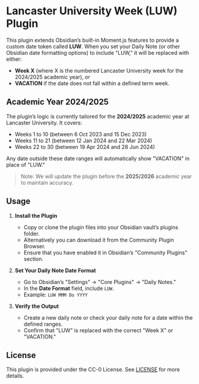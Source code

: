 # Lancaster University Week (LUW) Plugin

This plugin extends Obsidian’s built-in Moment.js features to provide a custom date token called **LUW**. When you set your Daily Note (or other Obsidian date formatting options) to include "LUW," it will be replaced with either:

- **Week X** (where X is the numbered Lancaster University week for the 2024/2025 academic year), or
- **VACATION** if the date does not fall within a defined term week.

## Academic Year 2024/2025

The plugin’s logic is currently tailored for the **2024/2025** academic year at Lancaster University. It covers:

- Weeks 1 to 10 (between 6 Oct 2023 and 15 Dec 2023)
- Weeks 11 to 21 (between 12 Jan 2024 and 22 Mar 2024)
- Weeks 22 to 30 (between 19 Apr 2024 and 28 Jun 2024)

Any date outside these date ranges will automatically show "VACATION" in place of "LUW."

> Note: We will update the plugin before the **2025/2026** academic year to maintain accuracy.

## Usage

1. **Install the Plugin**  
   - Copy or clone the plugin files into your Obsidian vault’s plugins folder.  
   - Alternatively you can download it from the Community Plugin Browser.
   - Ensure that you have enabled it in Obsidian’s "Community Plugins" section.

2. **Set Your Daily Note Date Format**  
   - Go to Obsidian’s "Settings" → "Core Plugins" → "Daily Notes."  
   - In the **Date Format** field, include `LUW`.  
   - Example: `LUW MMM Do YYYY`

3. **Verify the Output**  
   - Create a new daily note or check your daily note for a date within the defined ranges.  
   - Confirm that "LUW" is replaced with the correct "Week X" or "VACATION."

## License

This plugin is provided under the CC-0 License. See [LICENSE](./LICENSE) for more details.
